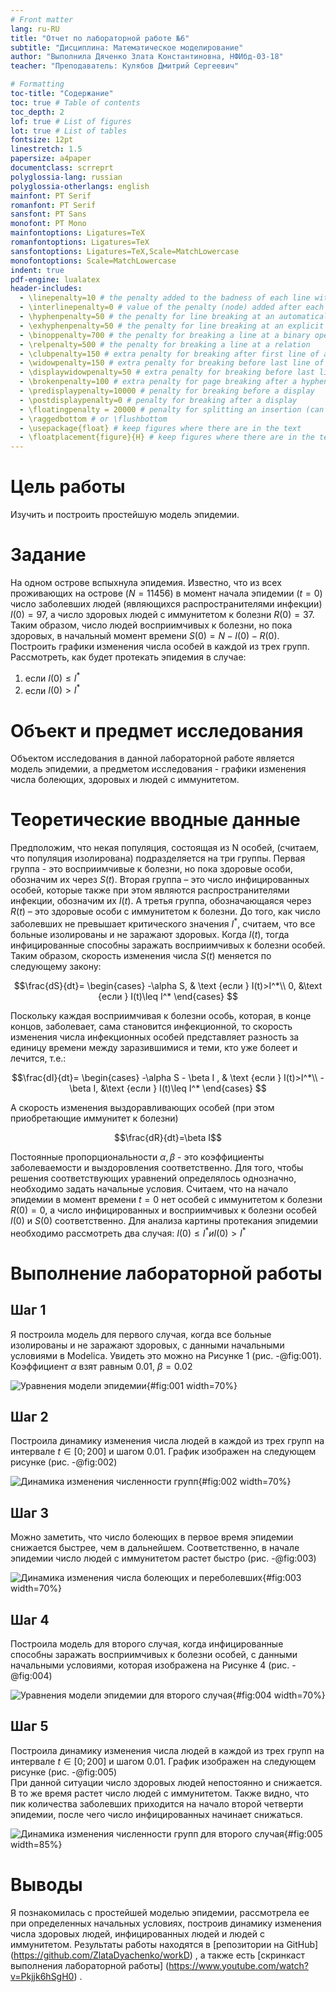 ```yaml
---
# Front matter
lang: ru-RU
title: "Отчет по лабораторной работе №6"
subtitle: "Дисциплина: Математическое моделирование"
author: "Выполнила Дяченко Злата Константиновна, НФИбд-03-18"
teacher: "Преподаватель: Кулябов Дмитрий Сергеевич"

# Formatting
toc-title: "Содержание"
toc: true # Table of contents
toc_depth: 2
lof: true # List of figures
lot: true # List of tables
fontsize: 12pt
linestretch: 1.5
papersize: a4paper
documentclass: scrreprt
polyglossia-lang: russian
polyglossia-otherlangs: english
mainfont: PT Serif
romanfont: PT Serif
sansfont: PT Sans
monofont: PT Mono
mainfontoptions: Ligatures=TeX
romanfontoptions: Ligatures=TeX
sansfontoptions: Ligatures=TeX,Scale=MatchLowercase
monofontoptions: Scale=MatchLowercase
indent: true
pdf-engine: lualatex
header-includes:
  - \linepenalty=10 # the penalty added to the badness of each line within a paragraph (no associated penalty node) Increasing the value makes tex try to have fewer lines in the paragraph.
  - \interlinepenalty=0 # value of the penalty (node) added after each line of a paragraph.
  - \hyphenpenalty=50 # the penalty for line breaking at an automatically inserted hyphen
  - \exhyphenpenalty=50 # the penalty for line breaking at an explicit hyphen
  - \binoppenalty=700 # the penalty for breaking a line at a binary operator
  - \relpenalty=500 # the penalty for breaking a line at a relation
  - \clubpenalty=150 # extra penalty for breaking after first line of a paragraph
  - \widowpenalty=150 # extra penalty for breaking before last line of a paragraph
  - \displaywidowpenalty=50 # extra penalty for breaking before last line before a display math
  - \brokenpenalty=100 # extra penalty for page breaking after a hyphenated line
  - \predisplaypenalty=10000 # penalty for breaking before a display
  - \postdisplaypenalty=0 # penalty for breaking after a display
  - \floatingpenalty = 20000 # penalty for splitting an insertion (can only be split footnote in standard LaTeX)
  - \raggedbottom # or \flushbottom
  - \usepackage{float} # keep figures where there are in the text
  - \floatplacement{figure}{H} # keep figures where there are in the text
---
```

# Цель работы

Изучить и построить простейшую модель эпидемии.

# Задание

На одном острове вспыхнула эпидемия. Известно, что из всех проживающих на острове ($N=11 456$) в момент начала эпидемии ($t=0$) число заболевших людей (являющихся распространителями инфекции) $I(0)=97$, а число здоровых людей с иммунитетом к болезни $R(0)=37$. Таким образом, число людей восприимчивых к болезни, но пока здоровых, в начальный момент времени $S(0)=N-I(0)- R(0)$. Построить графики изменения числа особей в каждой из трех групп. Рассмотреть, как будет протекать эпидемия в случае:

  1. если  $I(0) \leq I^*$  
  2. если $I(0) > I^*$  

# Объект и предмет исследования

Объектом исследования в данной лабораторной работе является модель эпидемии, а предметом исследования - графики изменения числа болеющих, здоровых и людей с иммунитетом.

# Теоретические вводные данные

Предположим, что некая популяция, состоящая из N особей, (считаем, что популяция изолирована) подразделяется на три группы. Первая группа - это восприимчивые к болезни, но пока здоровые особи, обозначим их через $S(t)$. Вторая группа – это число инфицированных особей, которые также при этом являются распространителями инфекции, обозначим их $I(t)$. А третья группа, обозначающаяся через $R(t)$ – это здоровые особи с иммунитетом к болезни.
До того, как число заболевших не превышает критического значения $I^*$, считаем, что все больные изолированы и не заражают здоровых. Когда $I(t)$, тогда инфицированные способны заражать восприимчивых к болезни особей.
Таким образом, скорость изменения числа $S(t)$ меняется по следующему закону:

$$\frac{dS}{dt}=
\begin{cases}
-\alpha S, & \text {если } I(t)>I^*\\
0, &\text {если } I(t)\leq I^*
\end{cases}
$$

Поскольку каждая восприимчивая к болезни особь, которая, в конце концов, заболевает, сама становится инфекционной, то скорость изменения числа инфекционных особей представляет разность за единицу времени между заразившимися и теми, кто уже болеет и лечится, т.е.:

$$\frac{dI}{dt}=
\begin{cases}
-\alpha S - \beta I , & \text {если } I(t)>I^*\\
-\beta I, &\text {если } I(t)\leq I^*
\end{cases}
$$

А скорость изменения выздоравливающих особей (при этом приобретающие иммунитет к болезни)

$$\frac{dR}{dt}=\beta I$$

Постоянные пропорциональности $\alpha, \beta$ - это коэффициенты заболеваемости и выздоровления соответственно.
Для того, чтобы решения соответствующих уравнений определялось однозначно, необходимо задать начальные условия. Считаем, что на начало эпидемии в момент времени $t=0$ нет особей с иммунитетом к болезни $R(0)=0$, а число инфицированных и восприимчивых к болезни особей $I(0)$ и $S(0)$  соответственно. Для анализа картины протекания эпидемии необходимо рассмотреть два случая: $I(0) \leq I^* и I(0) > I^*$

# Выполнение лабораторной работы

## Шаг 1

Я построила модель для первого случая, когда все больные изолированы и не заражают здоровых, с данными начальными условиями в Modelica. Увидеть это можно на Рисунке 1 (рис. -@fig:001). Коэффициент $\alpha$ взят равным 0.01, $\beta = 0.02$

![Уравнения модели эпидемии](image/1.png){#fig:001 width=70%}

## Шаг 2

Построила динамику изменения числа людей в каждой из трех групп на интервале $t\in[0;200]$ и шагом 0.01. График изображен на следующем рисунке (рис. -@fig:002)

![Динамика изменения численности групп](image/g1.png){#fig:002 width=70%}

## Шаг 3

Можно заметить, что число болеющих в первое время эпидемии снижается быстрее, чем в дальнейшем. Соответственно, в начале эпидемии число людей с иммунитетом растет быстро (рис. -@fig:003)  

![Динамика изменения числа болеющих и переболевших](image/g11.png){#fig:003 width=70%}

## Шаг 4

Построила модель для второго случая, когда инфицированные способны заражать восприимчивых к болезни особей, с данными начальными условиями, которая изображена на Рисунке 4  (рис. -@fig:004)

![Уравнения модели эпидемии для второго случая](image/2.png){#fig:004 width=70%}

## Шаг 5

Построила динамику изменения числа людей в каждой из трех групп на интервале $t\in[0;200]$ и шагом 0.01. График изображен на следующем рисунке (рис. -@fig:005)  
При данной ситуации число здоровых людей непостоянно и снижается. В то же время растет число людей с иммунитетом. Также видно, что пик количества заболевших приходится на начало второй четверти эпидемии, после чего число инфицированных начинает снижаться.

![Динамика изменения численности групп для второго случая](image/g2.png){#fig:005 width=85%}


# Выводы

Я познакомилась с простейшей моделью эпидемии, рассмотрела ее при определенных начальных условиях, построив динамику изменения числа здоровых людей, инфицированных людей и людей с иммунитетом. Результаты работы находятся в [репозитории на GitHub] (https://github.com/ZlataDyachenko/workD) , а также есть [скринкаст выполнения лабораторной работы] (https://www.youtube.com/watch?v=Pkjjk6hSgH0) .
